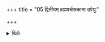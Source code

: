 +++
title = "05 द्वितीयम् ब्रह्मवर्चसकामा उपेयुः"

+++

<details><summary>थिते</summary>

द्वितीयं ब्रह्मवर्चसकामा उपेयुः ५
</details>
